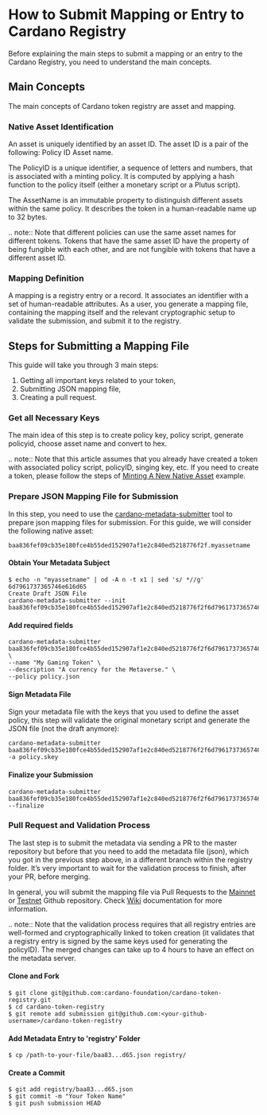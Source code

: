 # How to Submit Mapping or Entry to Cardano Registry

Before explaining the main steps to submit a mapping or an entry to the Cardano Registry, you need to understand the main concepts.

## Main Concepts

The main concepts of Cardano token registry are asset and mapping.

### Native Asset Identification

An asset is uniquely identified by an asset ID. The asset ID is a pair of the following:
Policy ID
Asset name.

The PolicyID is a unique identifier, a sequence of letters and numbers, that is associated with a minting policy. It is computed by applying a hash function to the policy itself (either a monetary script or a Plutus script).

The AssetName is an immutable property to distinguish different assets within the same policy. It describes the token in a human-readable name up to 32 bytes.

.. note::
Note that different policies can use the same asset names for different tokens. Tokens that have the same asset ID have the property of being fungible with each other, and are not fungible with tokens that have a different asset ID.

### Mapping Definition

A mapping is a registry entry or a record. It associates  an identifier with a set of  human-readable attributes. As a user, you generate a mapping file, containing the mapping itself and the relevant cryptographic setup to validate the submission, and submit it to the registry.

## Steps for Submitting a Mapping File

This guide will take you through 3 main steps:
1. Getting all important keys related to your token,
2. Submitting JSON mapping file,
3. Creating a pull request.

### Get all Necessary Keys

The main idea of this step is to create policy key, policy script, generate policyid, choose asset name and convert to hex.

.. note::
Note that this article assumes that you already have created a token with associated policy script, policyID, singing key, etc. If you need to create a token, please follow the steps of [Minting A New Native Asset](https://developers.cardano.org/en/development-environments/native-tokens/working-with-multi-asset-tokens/) example.

### Prepare JSON Mapping File for Submission

In this step, you need to use the [cardano-metadata-submitter](https://github.com/input-output-hk/cardano-metadata-submitter) tool to prepare json mapping files for submission.  For this guide, we will consider the following native asset:
```
baa836fef09cb35e180fce4b55ded152907af1e2c840ed5218776f2f.myassetname
```

#### Obtain Your Metadata Subject

```
$ echo -n "myassetname" | od -A n -t x1 | sed 's/ *//g'
6d7961737365746e616d65
Create Draft JSON File
cardano-metadata-submitter --init baa836fef09cb35e180fce4b55ded152907af1e2c840ed5218776f2f6d7961737365746e616d65
```

#### Add required fields

```
cardano-metadata-submitter baa836fef09cb35e180fce4b55ded152907af1e2c840ed5218776f2f6d7961737365746e616d65 \
--name "My Gaming Token" \
--description "A currency for the Metaverse." \
--policy policy.json
```

#### Sign Metadata File

Sign your metadata file with the keys that you used to define the asset policy, this step will validate the original monetary script and generate the JSON file (not the draft anymore):
```
cardano-metadata-submitter baa836fef09cb35e180fce4b55ded152907af1e2c840ed5218776f2f6d7961737365746e616d65 -a policy.skey
```

#### Finalize your Submission

```
cardano-metadata-submitter baa836fef09cb35e180fce4b55ded152907af1e2c840ed5218776f2f6d7961737365746e616d65 --finalize
```
### Pull Request and Validation Process

The last step is to submit the metadata via sending a PR to the master repository but before that you need to add the metadata file (json), which you got in the previous step above, in a different branch within  the registry folder. It’s very important to wait for the validation process to finish, after your PR, before merging.

In general, you will submit the mapping file via Pull Requests to the [Mainnet](https://github.com/cardano-foundation/cardano-token-registry) or [Testnet](https://github.com/input-output-hk/metadata-registry-testnet) Github repository. Check [Wiki](https://github.com/cardano-foundation/goguen-metadata-registry/wiki) documentation for more information.

.. note::
Note that the validation process requires that all registry entries are well-formed and cryptographically linked to token creation (it validates that a registry entry is signed by the same keys used for generating the policyID). The merged changes can take up to 4 hours to have an effect on the metadata server.

#### Clone and Fork

```
$ git clone git@github.com:cardano-foundation/cardano-token-registry.git
$ cd cardano-token-registry
$ git remote add submission git@github.com:<your-github-username>/cardano-token-registry
```

#### Add Metadata Entry to 'registry' Folder

```
$ cp /path-to-your-file/baa83...d65.json registry/
```

#### Create a Commit

```
$ git add registry/baa83...d65.json
$ git commit -m "Your Token Name"
$ git push submission HEAD
```
